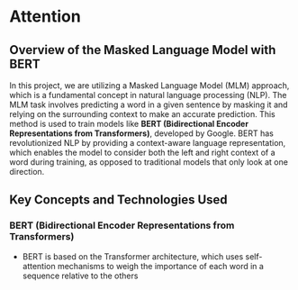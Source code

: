 # Attention

## Overview of the Masked Language Model with BERT

In this project, we are utilizing a Masked Language Model (MLM) approach, which is a fundamental concept in natural language processing (NLP). The MLM task involves predicting a word in a given sentence by masking it and relying on the surrounding context to make an accurate prediction. This method is used to train models like **BERT (Bidirectional Encoder Representations from Transformers)**, developed by Google. BERT has revolutionized NLP by providing a context-aware language representation, which enables the model to consider both the left and right context of a word during training, as opposed to traditional models that only look at one direction.

## Key Concepts and Technologies Used

### BERT (Bidirectional Encoder Representations from Transformers)

- BERT is based on the Transformer architecture, which uses self-attention mechanisms to weigh the importance of each word in a sequence relative to the others

